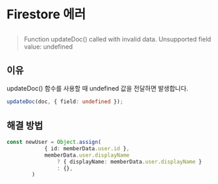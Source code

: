 # Firestore 에러

##

> Function updateDoc() called with invalid data. Unsupported field value: undefined

## 이유

updateDoc() 함수를 사용할 때 undefined 값을 전달하면 발생합니다.

```ts
updateDoc(doc, { field: undefined });
```

## 해결 방법

```ts
const newUser = Object.assign(
			{ id: memberData.user.id },
			memberData.user.displayName
				? { displayName: memberData.user.displayName }
				: {},
		)
```



